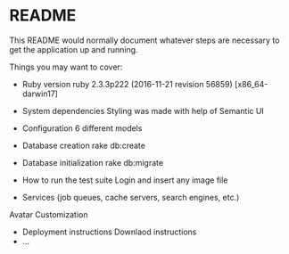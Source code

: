 # README

This README would normally document whatever steps are necessary to get the
application up and running.

Things you may want to cover:

* Ruby version
ruby 2.3.3p222 (2016-11-21 revision 56859) [x86_64-darwin17]


* System dependencies
Styling was made with help of Semantic UI

* Configuration
6 different models


* Database creation
rake db:create

* Database initialization
rake db:migrate

* How to run the test suite
Login and insert any image file

* Services (job queues, cache servers, search engines, etc.)

Avatar Customization

* Deployment instructions
Downlaod instructions
* ...
